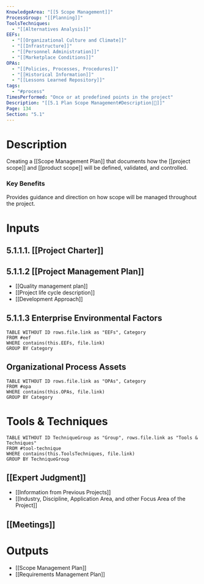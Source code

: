 ```yaml
---
KnowledgeArea: "[[5 Scope Management]]"
ProcessGroup: "[[Planning]]"
ToolsTechniques:
  - "[[Alternatives Analysis]]"
EEFs:
  - "[[Organizational Culture and Climate]]"
  - "[[Infrastructure]]"
  - "[[Personnel Administration]]"
  - "[[Marketplace Conditions]]"
OPAs:
  - "[[Policies, Processes, Procedures]]"
  - "[[Historical Information]]"
  - "[[Lessons Learned Repository]]"
tags:
  - "#process"
TimesPerformed: "Once or at predefined points in the project"
Description: "[[5.1 Plan Scope Management#Description|📝]]"
Page: 134
Section: "5.1"
---
```

# Description
Creating a [[Scope Management Plan]] that documents how the [[project scope]] and [[product scope]]  will be defined, validated, and controlled.
### Key Benefits
Provides guidance and direction on how scope will be managed throughout the project.
# Inputs
## 5.1.1.1. [[Project Charter]]
## 5.1.1.2 [[Project Management Plan]]
- [[Quality management plan]]
- [[Project life cycle description]]
- [[Development Approach]]
## 5.1.1.3 Enterprise Environmental Factors
```dataview
TABLE WITHOUT ID rows.file.link as "EEFs", Category
FROM #eef
WHERE contains(this.EEFs, file.link)
GROUP BY Category
```
## Organizational Process Assets
```dataview
TABLE WITHOUT ID rows.file.link as "OPAs", Category
FROM #opa
WHERE contains(this.OPAs, file.link)
GROUP BY Category
```
# Tools & Techniques
```dataview
TABLE WITHOUT ID TechniqueGroup as "Group", rows.file.link as "Tools & Techniques"
FROM #tool-technique
WHERE contains(this.ToolsTechniques, file.link)
GROUP BY TechniqueGroup
```
## [[Expert Judgment]]
- [[Information from Previous Projects]]
- [[Industry, Discipline, Application Area, and other Focus Area of the Project]]
## [[Meetings]]
# Outputs
- [[Scope Management Plan]]
- [[Requirements Management Plan]]
